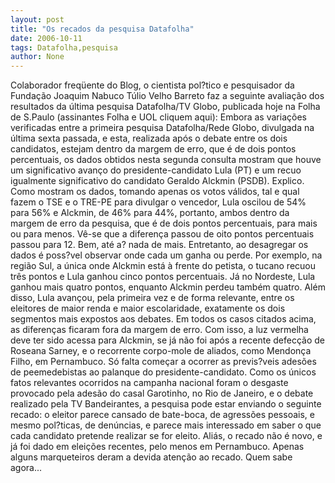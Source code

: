 ```yaml
---
layout: post
title: "Os recados da pesquisa Datafolha"
date: 2006-10-11
tags: Datafolha,pesquisa
author: None
---
```

Colaborador freqüente do Blog, o cientista pol?tico e pesquisador da Fundação Joaquim Nabuco Túlio Velho Barreto faz a seguinte avaliação dos resultados da última pesquisa Datafolha/TV Globo, publicada hoje na Folha de S.Paulo (assinantes Folha e UOL cliquem aqui):
Embora as variações verificadas entre a primeira pesquisa Datafolha/Rede Globo, divulgada na última sexta passada, e esta, realizada após o debate entre os dois candidatos, estejam dentro da margem de erro, que é de dois pontos percentuais, os dados obtidos nesta segunda consulta mostram que houve um significativo avanço do presidente-candidato Lula (PT) e um recuo igualmente significativo do candidato Geraldo Alckmin (PSDB). Explico.
Como mostram os dados, tomando apenas os votos válidos, tal e qual fazem o TSE e o TRE-PE para divulgar o vencedor, Lula oscilou de 54% para 56% e Alckmin, de 46% para 44%, portanto, ambos dentro da margem de erro da pesquisa, que é de dois pontos percentuais, para mais ou para menos. Vê-se que a diferença passou de oito pontos percentuais passou para 12. Bem, até a? nada de mais.
Entretanto, ao desagregar os dados
 é poss?vel observar onde cada um ganha ou perde. Por exemplo, na região Sul, a única onde Alckmin está à frente do petista, o tucano recuou três pontos e Lula ganhou cinco pontos percentuais. Já no Nordeste, Lula ganhou mais quatro pontos, enquanto Alckmin perdeu também quatro. Além disso, Lula avançou, pela primeira vez e de forma relevante, entre os eleitores de maior renda e maior escolaridade, exatamente os dois segmentos mais expostos aos debates.
Em todos os casos citados acima, as diferenças ficaram fora da margem de erro. Com isso, a luz vermelha deve ter sido acessa para Alckmin, se já não foi após a recente defecção de Roseana Sarney, e o recorrente corpo-mole de aliados, como Mendonça Filho, em Pernambuco. Só falta começar a ocorrer as previs?veis adesões de peemedebistas ao palanque do presidente-candidato.
Como os únicos fatos relevantes ocorridos na campanha nacional foram o desgaste provocado pela adesão do casal Garotinho, no Rio de Janeiro, e o debate realizado pela TV Bandeirantes, a pesquisa pode estar enviando o seguinte recado: o eleitor parece cansado de bate-boca, de agressões pessoais, e mesmo pol?ticas, de denúncias, e parece mais interessado em saber o que cada candidato pretende realizar se for eleito. 
Aliás, o recado não é novo, e já foi dado em eleições recentes, pelo menos em Pernambuco. Apenas alguns marqueteiros deram a devida atenção ao recado. Quem sabe agora... 
